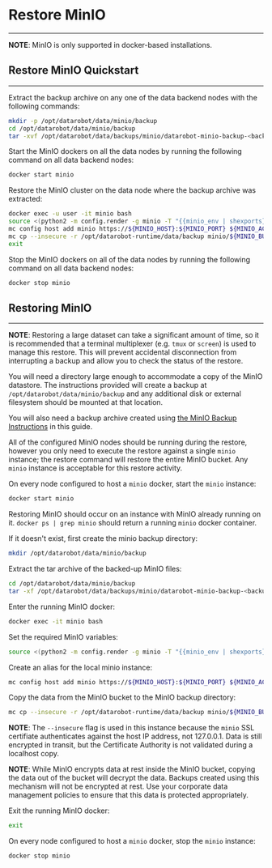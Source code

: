 <a name="restore-minio"></a>
# Restore MinIO
---------------

**NOTE**: MinIO is only supported in docker-based installations.

<a name="restore-minio-quickstart"></a>
## Restore MinIO Quickstart
---------------------------
Extract the backup archive on any one of the data backend nodes with the following commands:
```bash
mkdir -p /opt/datarobot/data/minio/backup
cd /opt/datarobot/data/minio/backup
tar -xvf /opt/datarobot/data/backups/minio/datarobot-minio-backup-<backup_date>.tar
```

Start the MinIO dockers on all the data nodes by running the following command on all data backend nodes:
```bash
docker start minio
```

Restore the MinIO cluster on the data node where the backup archive was extracted:
```bash
docker exec -u user -it minio bash
source <(python2 -m config.render -g minio -T "{{minio_env | shexports}}")
mc config host add minio https://${MINIO_HOST}:${MINIO_PORT} ${MINIO_ACCESS_KEY} ${MINIO_SECRET_KEY} --api S3v4
mc cp --insecure -r /opt/datarobot-runtime/data/backup minio/${MINIO_BUCKET}
exit
```

Stop the MinIO dockers on all of the data nodes by running the following command on all data backend nodes:
```bash
docker stop minio
```

<a name="restoring-minio"></a>
## Restoring MinIO
------------------

**NOTE**: Restoring a large dataset can take a significant amount of time, so it is recommended that a terminal multiplexer (e.g. `tmux` or `screen`) is used to manage this restore.  This will prevent accidental disconnection from interrupting a backup and allow you to check the status of the restore.

You will need a directory large enough to accommodate a copy of the MinIO datastore. The instructions provided will create a backup at `/opt/datarobot/data/minio/backup` and any additional disk or external filesystem should be mounted at that location.

You will also need a backup archive created using [the MinIO Backup Instructions](../backup/minio.md) in this guide.

All of the configured MinIO nodes should be running during the restore, however you only need to execute the restore against a single `minio` instance; the restore command will restore the entire MinIO bucket.  Any `minio` instance is acceptable for this restore activity.

On every node configured to host a `minio` docker, start the `minio` instance:
```bash
docker start minio
```

Restoring MinIO should occur on an instance with MinIO already running on it. `docker ps | grep minio` should return a running `minio` docker container.

If it doesn't exist, first create the minio backup directory:
```bash
mkdir /opt/datarobot/data/minio/backup
```

Extract the tar archive of the backed-up MinIO files:
```bash
cd /opt/datarobot/data/minio/backup
tar -xf /opt/datarobot/data/backups/minio/datarobot-minio-backup-<backup_date>.tar
```

Enter the running MinIO docker:
```bash
docker exec -it minio bash
```

Set the required MinIO variables:
```bash
source <(python2 -m config.render -g minio -T "{{minio_env | shexports}}")
```

Create an alias for the local minio instance:
```bash
mc config host add minio https://${MINIO_HOST}:${MINIO_PORT} ${MINIO_ACCESS_KEY} ${MINIO_SECRET_KEY} --api S3v4
```

Copy the data from the MinIO bucket to the MinIO backup directory:
```bash
mc cp --insecure -r /opt/datarobot-runtime/data/backup minio/${MINIO_BUCKET}/
```

**NOTE**: The `--insecure` flag is used in this instance because the `minio` SSL certifiate authenticates against the host IP address, not 127.0.0.1. Data is still encrypted in transit, but the Certificate Authority is not validated during a localhost copy.

**NOTE**: While MinIO encrypts data at rest inside the MinIO bucket, copying the data out of the bucket will decrypt the data.  Backups created using this mechanism will not be encrypted at rest. Use your corporate data management policies to ensure that this data is protected appropriately.

Exit the running MinIO docker:
```bash
exit
```

On every node configured to host a `minio` docker, stop the `minio` instance:
```bash
docker stop minio
```
